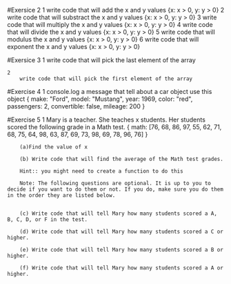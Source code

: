 #Exersice 2
    1
        write code that will add the x and y values {x: x > 0, y: y > 0}
    2
        write code that will substract the x and y values {x: x > 0, y: y > 0}
    3
        write code that will multiply the x and y values {x: x > 0, y: y > 0}
    4
        write code that will divide the x and y values {x: x > 0, y: y > 0}
    5
        write code that will modulus the x and y values {x: x > 0, y: y > 0}
    6
        write code that will exponent the x and y values {x: x > 0, y: y > 0}

#Exersice 3
    1
        write code that will pick the last element of the array

    2
        write code that will pick the first element of the array


#Exercise 4
    1
        console.log a message that tell about a car object
        use this object
        {
            make: "Ford",
            model: "Mustang",
            year: 1969,
            color: "red",
            passengers: 2,
            convertible: false,
            mileage: 200
        }

#Exercise 5
    1
        Mary is a teacher. She teaches x students. Her students scored the following grade in a Math test.
        {
            math: [76, 68, 86, 97, 55, 62, 71, 68, 75, 64, 98, 63, 87, 69, 73, 98, 69, 78, 96, 76]
        }

        (a)Find the value of x

        (b) Write code that will find the average of the Math test grades.

        Hint:: you might need to create a function to do this

        Note: The following questions are optional. It is up to you to decide if you want to do them or not. If you do, make sure you do them in the order they are listed below. 
        

        (c) Write code that will tell Mary how many students scored a A, B, C, D, or F in the test.

        (d) Write code that will tell Mary how many students scored a C or higher.
        
        (e) Write code that will tell Mary how many students scored a B or higher.

        (f) Write code that will tell Mary how many students scored a A or higher.
        
